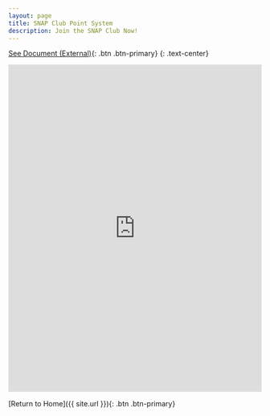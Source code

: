 ```yaml
---
layout: page
title: SNAP Club Point System
description: Join the SNAP Club Now!
---
```

[See Document (External)](https://docs.google.com/document/d/1LVNg2yafaZ2UFrFImAlsQX4Xtxmkpf3liPeYh4gcpI4/edit?usp=sharing){: .btn .btn-primary}
{: .text-center}

<div style="left: 0; width: 100%; height: 0; position: relative; padding-bottom: 129.4118%;"><iframe src="https://docs.google.com/document/d/1LVNg2yafaZ2UFrFImAlsQX4Xtxmkpf3liPeYh4gcpI4/preview?usp=embed_googleplus" style="top: 0; left: 0; width: 100%; height: 100%; position: absolute; border: 0;" allowfullscreen></iframe></div>


[Return to Home]({{ site.url }}){: .btn .btn-primary}
